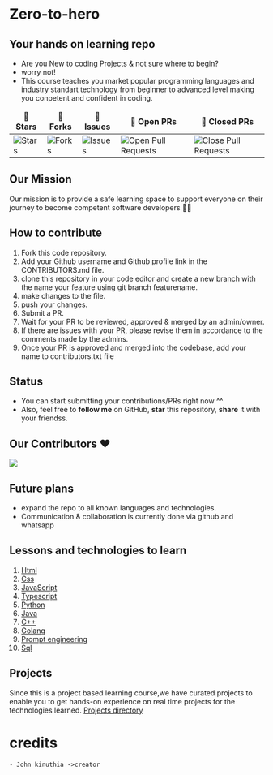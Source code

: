 # Zero-to-hero

## Your hands on learning repo

- Are you New to coding Projects & not sure where to begin?
- worry not!
- This course teaches you market popular programming languages and industry standart technology from beginner to advanced level making you conpetent and confident in coding.

<table >
    <thead align="center">
    <tr border: 1px;>
    <td><b>🌟 Stars</b></td>
    <td><b>🍴 Forks</b></td>
    <td><b>🐛 Issues</b></td>
    <td><b>🔔 Open PRs</b></td>
     <td><b>🔕 Closed PRs</b></td>
    </tr>
</thead>
<tbody>
    <tr>
    <td><img alt="Stars" src="https://img.shields.io/github/stars/johnkinuthiaa/Zero-to-hero?style=flat&logo=github"/></td>
    <td><img alt="Forks" src="https://img.shields.io/github/forks/johnkinuthiaa/Zero-to-hero?style=flat&logo=github"/></td>
    <td><img alt="Issues" src="https://img.shields.io/github/issues/johnkinuthiaa/Zero-to-hero?style=flat&logo=github"/></td>
     <td><img alt="Open Pull Requests" src="https://img.shields.io/github/issues-pr/johnkinuthiaa/Zero-to-hero?style=flat&logo=github"/></td>
     <td><img alt="Close Pull Requests" src="https://img.shields.io/github/issues-pr-closed/johnkinuthiaa/Zero-to-hero?style=flat&color=critical&logo=github"/></td>
</tr>
</tbody>
</table>

## Our Mission
Our mission is to provide a safe learning space to support everyone on their journey to become competent software developers 👨‍💻

## How to contribute

1. Fork this code repository.
2. Add your Github username and Github profile link in the CONTRIBUTORS.md file.
3. clone this repository in your code editor and create a new branch with the name your feature using git branch featurename.
4. make changes to the file.
5. push your changes.
6. Submit a PR.
7. Wait for your PR to be reviewed, approved & merged by an admin/owner.
8. If there are issues with your PR, please revise them in accordance to the comments made by the admins.
9. Once your PR is approved and merged into the codebase, add your name to contributors.txt file

## Status

- You can start submitting your contributions/PRs right now ^^
- Also, feel free to **follow me** on GitHub, **star** this repository, **share** it with your friendss.
 ## Our Contributors ❤️

<a href="https://github.com/johnkinuthiaa/Zero-to-hero/graphs/contributors">
  <img src="https://contrib.rocks/image?repo=johnkinuthiaa/Zero-to-hero" />
</a>

## Future plans

- expand the repo to all known languages and technologies.
- Communication & collaboration is currently done via github and whatsapp 

## Lessons and technologies to learn
1. [Html](https://github.com/johnkinuthiaa/Zero-to-hero/tree/main/Html)
2. [Css](https://github.com/johnkinuthiaa/Zero-to-hero/tree/main/Css)
3. [JavaScript](https://github.com/johnkinuthiaa/Zero-to-hero/tree/main/Javascript)
4. [Typescript](https://github.com/johnkinuthiaa/Zero-to-hero/tree/main/TypeScript)
5. [Python](https://github.com/johnkinuthiaa/Zero-to-hero/tree/main/Python)
6. [Java](https://github.com/johnkinuthiaa/Zero-to-hero/tree/main/Java)
7. [C++](https://github.com/johnkinuthiaa/Zero-to-hero/tree/main/c++)
8. [Golang](https://github.com/johnkinuthiaa/Zero-to-hero/tree/main/Golang)
9. [Prompt engineering](https://github.com/johnkinuthiaa/Zero-to-hero/tree/main/prompt-engineering)
10. [Sql](https://github.com/johnkinuthiaa/Zero-to-hero/tree/main/Sql)

## Projects
Since this is a project based learning course,we have curated projects to enable you to get hands-on experience on real time projects for the technologies learned.
 [Projects directory](https://github.com/johnkinuthiaa/Zero-to-hero/tree/main/Projects)


# credits
    - John kinuthia ->creator